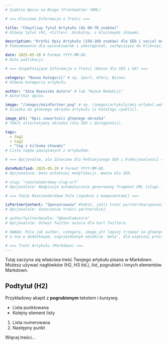 ```yaml
---
# Szablon Wpisu na Bloga (Frontmatter YAML)

# === Kluczowe Informacje o Treści ===

title: "Chwytliwy Tytuł Artykułu (do 60-70 znaków)"
# Główny tytuł (H1, <title>). Unikalny, z kluczowymi słowami.

description: "Krótki Opis Artykułu (150-160 znaków) dla SEO i social media."
# Podsumowanie dla wyszukiwarek i udostępnień, zachęcające do kliknięcia.

date: 2025-05-28 # Format YYYY-MM-DD.
# Data publikacji.

# === Uzupełniające Informacje o Treści (Ważne dla SEO i UX) ===

category: "Nazwa Kategorii" # np. Sport, Afery, Biznes
# Główna kategoria artykułu.

author: "Imię Nazwisko Autora" # lub "Nazwa Redakcji"
# Autor(ka) wpisu.

image: "/images/mainPartner.png" # np. /images/artykuly/moj-artykul.webp
# Ścieżka do głównego obrazka artykułu (z katalogu /public).

image_alt: "Opis zawartości głównego obrazka"
# Tekst alternatywny obrazka (dla SEO i dostępności).

tags:
  - tag1
  - tag2
  - "tag z kilkoma słowami"
# Lista tagów powiązanych z artykułem.

# === Opcjonalne, ale Zalecane dla Pełniejszego SEO i Funkcjonalności ===

dateModified: 2025-05-29 # Format YYYY-MM-DD.
# Opcjonalnie: Data ostatniej modyfikacji. Ważna dla SEO.

# slug: "niestandardowy-slug-url"
# Opcjonalnie: Nadpisuje automatycznie generowany fragment URL (slug).

# === Twoje Niestandardowe Pola (zgodnie z komponentami) ===

isPartnerContent: "Sponsorowana" #tekst, jeśli treść partnerska/sponsorowana.
# Opcjonalnie: Oznaczenie treści partnerskiej.

# authorTwitterHandle: "@HandleAutora"
# Opcjonalnie: Uchwyt Twitter autora dla kart Twittera.

# UWAGA: Pola jak author, category, image_alt lepiej trzymać na głównym poziomie (jak wyżej),
# a nie w dodatkowym, zagnieżdżonym obiekcie 'meta', dla większej prostoty.

# === Treść Artykułu (Markdown) ===
---
```


Tutaj zaczyna się właściwa treść Twojego artykułu pisana w Markdown.
Możesz używać nagłówków (H2, H3 itd.), list, pogrubień i innych elementów Markdown.

## Podtytuł (H2)

Przykładowy akapit z **pogrubionym** tekstem i *kursywą*.

* Lista punktowana
* Kolejny element listy

1.  Lista numerowana
2.  Następny punkt

Więcej treści...